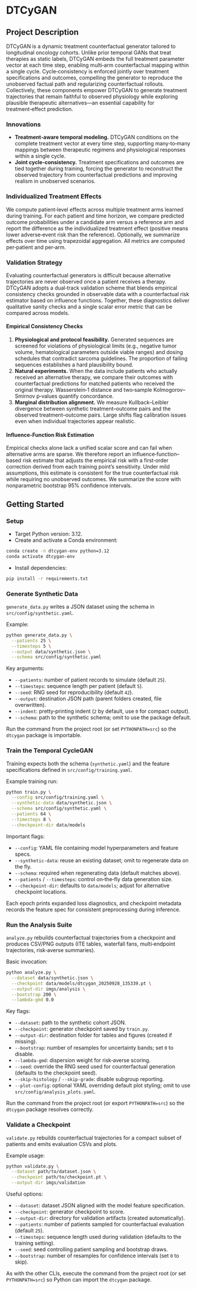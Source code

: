 # DTCyGAN

## Project Description

DTCyGAN is a dynamic treatment counterfactual generator tailored to longitudinal oncology cohorts. Unlike prior temporal GANs that treat therapies as static labels, DTCyGAN embeds the full treatment parameter vector at each time step, enabling multi‑arm counterfactual mapping within a single cycle. Cycle‑consistency is enforced jointly over treatment specifications and outcomes, compelling the generator to reproduce the unobserved factual path and regularizing counterfactual rollouts. Collectively, these components empower DTCyGAN to generate treatment trajectories that remain faithful to observed physiology while exploring plausible therapeutic alternatives—an essential capability for treatment‑effect prediction.

### Innovations

* **Treatment‑aware temporal modeling.** DTCyGAN conditions on the complete treatment vector at every time step, supporting many‑to‑many mappings between therapeutic regimens and physiological responses within a single cycle.
* **Joint cycle‑consistency.** Treatment specifications and outcomes are tied together during training, forcing the generator to reconstruct the observed trajectory from counterfactual predictions and improving realism in unobserved scenarios.

### Individualized Treatment Effects

We compute patient‑level effects across multiple treatment arms learned during training. For each patient and time horizon, we compare predicted outcome probabilities under a candidate arm versus a reference arm and report the difference as the individualized treatment effect (positive means lower adverse‑event risk than the reference). Optionally, we summarize effects over time using trapezoidal aggregation. All metrics are computed per‑patient and per‑arm.

### Validation Strategy

Evaluating counterfactual generators is difficult because alternative trajectories are never observed once a patient receives a therapy. DTCyGAN adopts a dual‑track validation scheme that blends empirical consistency checks grounded in observable data with a counterfactual risk estimator based on influence functions. Together, these diagnostics deliver qualitative sanity checks and a single scalar error metric that can be compared across models.

#### Empirical Consistency Checks

1. **Physiological and protocol feasibility.** Generated sequences are screened for violations of physiological limits (e.g., negative tumor volume, hematological parameters outside viable ranges) and dosing schedules that contradict sarcoma guidelines. The proportion of failing sequences establishes a hard plausibility bound.
2. **Natural experiments.** When the data include patients who actually received an alternative therapy, we compare their outcomes with counterfactual predictions for matched patients who received the original therapy. Wasserstein‑1 distance and two‑sample Kolmogorov–Smirnov p‑values quantify concordance.
3. **Marginal distribution alignment.** We measure Kullback–Leibler divergence between synthetic treatment–outcome pairs and the observed treatment–outcome pairs. Large shifts flag calibration issues even when individual trajectories appear realistic.

#### Influence‑Function Risk Estimation

Empirical checks alone lack a unified scalar score and can fail when alternative arms are sparse. We therefore report an influence‑function–based risk estimate that adjusts the empirical risk with a first‑order correction derived from each training point’s sensitivity. Under mild assumptions, this estimate is consistent for the true counterfactual risk while requiring no unobserved outcomes. We summarize the score with nonparametric bootstrap 95% confidence intervals.

## Getting Started

### Setup

* Target Python version: 3.12.
* Create and activate a Conda environment:

```bash
conda create -n dtcygan-env python=3.12
conda activate dtcygan-env
```

* Install dependencies:

```bash
pip install -r requirements.txt
```

### Generate Synthetic Data

`generate_data.py` writes a JSON dataset using the schema in `src/config/synthetic.yaml`.

Example:

```bash
python generate_data.py \
  --patients 25 \
  --timesteps 5 \
  --output data/synthetic.json \
  --schema src/config/synthetic.yaml
```

Key arguments:

* `--patients`: number of patient records to simulate (default `25`).
* `--timesteps`: sequence length per patient (default `5`).
* `--seed`: RNG seed for reproducibility (default `42`).
* `--output`: destination JSON path (parent folders created, file overwritten).
* `--indent`: pretty‑printing indent (`2` by default, use `0` for compact output).
* `--schema`: path to the synthetic schema; omit to use the package default.

Run the command from the project root (or set `PYTHONPATH=src`) so the `dtcygan` package is importable.

### Train the Temporal CycleGAN

Training expects both the schema (`synthetic.yaml`) and the feature specifications defined in `src/config/training.yaml`.

Example training run:

```bash
python train.py \
  --config src/config/training.yaml \
  --synthetic-data data/synthetic.json \
  --schema src/config/synthetic.yaml \
  --patients 64 \
  --timesteps 8 \
  --checkpoint-dir data/models
```

Important flags:

* `--config`: YAML file containing model hyperparameters and feature specs.
* `--synthetic-data`: reuse an existing dataset; omit to regenerate data on the fly.
* `--schema`: required when regenerating data (default matches above).
* `--patients` / `--timesteps`: control on‑the‑fly data generation size.
* `--checkpoint-dir`: defaults to `data/models`; adjust for alternative checkpoint locations.

Each epoch prints expanded loss diagnostics, and checkpoint metadata records the feature spec for consistent preprocessing during inference.

### Run the Analysis Suite

`analyze.py` rebuilds counterfactual trajectories from a checkpoint and produces CSV/PNG outputs (ITE tables, waterfall fans, multi‑endpoint trajectories, risk‑averse summaries).

Basic invocation:

```bash
python analyze.py \
  --dataset data/synthetic.json \
  --checkpoint data/models/dtcygan_20250928_135339.pt \
  --output-dir imgs/analysis \
  --bootstrap 200 \
  --lambda-gmd 0.0
```

Key flags:

* `--dataset`: path to the synthetic cohort JSON.
* `--checkpoint`: generator checkpoint saved by `train.py`.
* `--output-dir`: destination folder for tables and figures (created if missing).
* `--bootstrap`: number of resamples for uncertainty bands; set `0` to disable.
* `--lambda-gmd`: dispersion weight for risk‑averse scoring.
* `--seed`: override the RNG seed used for counterfactual generation (defaults to the checkpoint seed).
* `--skip-histology` / `--skip-grade`: disable subgroup reporting.
* `--plot-config`: optional YAML overriding default plot styling; omit to use `src/config/analysis_plots.yaml`.

Run the command from the project root (or export `PYTHONPATH=src`) so the `dtcygan` package resolves correctly.

### Validate a Checkpoint

`validate.py` rebuilds counterfactual trajectories for a compact subset of patients and emits evaluation CSVs and plots.

Example usage:

```bash
python validate.py \
  --dataset path/to/dataset.json \
  --checkpoint path/to/checkpoint.pt \
  --output-dir imgs/validation
```

Useful options:

* `--dataset`: dataset JSON aligned with the model feature specification.
* `--checkpoint`: generator checkpoint to score.
* `--output-dir`: directory for validation artifacts (created automatically).
* `--patients`: number of patients sampled for counterfactual evaluation (default `25`).
* `--timesteps`: sequence length used during validation (defaults to the training setting).
* `--seed`: seed controlling patient sampling and bootstrap draws.
* `--bootstrap`: number of resamples for confidence intervals (set `0` to skip).

As with the other CLIs, execute the command from the project root (or set `PYTHONPATH=src`) so Python can import the `dtcygan` package.
